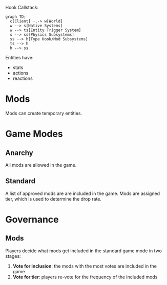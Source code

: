 Hook Callstack:

```mermaid
graph TD;
  c[Client] -.-> w[World]
  w --> s[Native Systems]
  w --> ts[Entity Trigger System]
  s --> ss[Physics Subsystems]
  ss --> h[Type Hook/Mod Subsystems]
  ts --> h
  h --> ss
```

Entities have:

- stats
- actions
- reactions

# Mods

Mods can create temporary entities.

# Game Modes

## Anarchy

All mods are allowed in the game.

## Standard

A list of approved mods are are included in the game. Mods are assigned tier, which is used to determine the drop rate.

# Governance

## Mods

Players decide what mods get included in the standard game mode in two stages:

1. **Vote for inclusion**: the mods with the most votes are included in the game
2. **Vote for tier**: players re-vote for the frequency of the included mods

